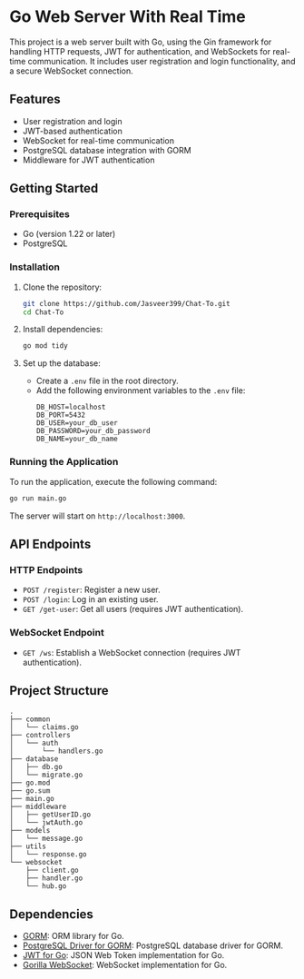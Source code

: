 # Go Web Server With Real Time

This project is a web server built with Go, using the Gin framework for handling HTTP requests, JWT for authentication, and WebSockets for real-time communication. It includes user registration and login functionality, and a secure WebSocket connection.

## Features

- User registration and login
- JWT-based authentication
- WebSocket for real-time communication
- PostgreSQL database integration with GORM
- Middleware for JWT authentication

## Getting Started

### Prerequisites

- Go (version 1.22 or later)
- PostgreSQL

### Installation

1.  Clone the repository:

    ```sh
    git clone https://github.com/Jasveer399/Chat-To.git
    cd Chat-To
    ```

2.  Install dependencies:

    ```sh
    go mod tidy
    ```

3.  Set up the database:
    - Create a `.env` file in the root directory.
    - Add the following environment variables to the `.env` file:
      ```
      DB_HOST=localhost
      DB_PORT=5432
      DB_USER=your_db_user
      DB_PASSWORD=your_db_password
      DB_NAME=your_db_name
      ```

### Running the Application

To run the application, execute the following command:

```sh
go run main.go
```

The server will start on `http://localhost:3000`.

## API Endpoints

### HTTP Endpoints

- `POST /register`: Register a new user.
- `POST /login`: Log in an existing user.
- `GET /get-user`: Get all users (requires JWT authentication).

### WebSocket Endpoint

- `GET /ws`: Establish a WebSocket connection (requires JWT authentication).

## Project Structure

```
.
├── common
│   └── claims.go
├── controllers
│   └── auth
│       └── handlers.go
├── database
│   ├── db.go
│   └── migrate.go
├── go.mod
├── go.sum
├── main.go
├── middleware
│   ├── getUserID.go
│   └── jwtAuth.go
├── models
│   └── message.go
├── utils
│   └── response.go
└── websocket
    ├── client.go
    ├── handler.go
    └── hub.go
```

## Dependencies

- [GORM](https://gorm.io/): ORM library for Go.
- [PostgreSQL Driver for GORM](https://gorm.io/docs/connecting_to_the_database.html#PostgreSQL): PostgreSQL database driver for GORM.
- [JWT for Go](https://github.com/golang-jwt/jwt): JSON Web Token implementation for Go.
- [Gorilla WebSocket](https://github.com/gorilla/websocket): WebSocket implementation for Go.
